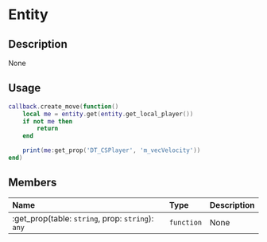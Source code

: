 # Entity

## Description
None

## Usage

```lua
callback.create_move(function()
    local me = entity.get(entity.get_local_player())
    if not me then
        return
    end

    print(me:get_prop('DT_CSPlayer', 'm_vecVelocity'))
end)
```

## Members
|Name|Type|Description|
|:-|:-|:-|
|:get_prop(table: `string`, prop: `string`): `any`|`function`|None|